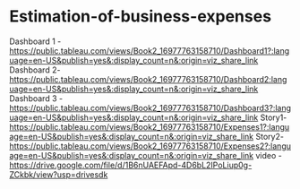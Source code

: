 # Estimation-of-business-expenses
Dashboard 1 - https://public.tableau.com/views/Book2_16977763158710/Dashboard1?:language=en-US&publish=yes&:display_count=n&:origin=viz_share_link
Dashboard 2-  https://public.tableau.com/views/Book2_16977763158710/Dashboard2:language=en-US&publish=yes&:display_count=n&:origin=viz_share_link
Dashboard 3 - https://public.tableau.com/views/Book2_16977763158710/Dashboard3?:language=en-US&publish=yes&:display_count=n&:origin=viz_share_link
Story1- https://public.tableau.com/views/Book2_16977763158710/Expenses1?:language=en-US&publish=yes&:display_count=n&:origin=viz_share_link
Story2- https://public.tableau.com/views/Book2_16977763158710/Expenses2?:language=en-US&publish=yes&:display_count=n&:origin=viz_share_link
video - https://drive.google.com/file/d/1B6nUAEFApd-4D6bL2IPoLiup0g-ZCkbk/view?usp=drivesdk
